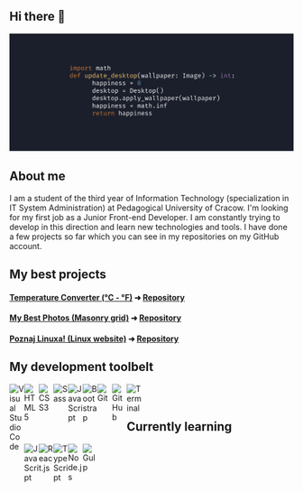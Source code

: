 ## Hi there 👋

<img src="https://raw.githubusercontent.com/piotrmaliga-git/piotrmaliga-git/main/img/banner.png" alt="Hello world">

## About me

I am a student of the third year of Information Technology (specialization in IT System Administration) at Pedagogical University of Cracow. I'm looking for my first job as a Junior Front-end Developer. I am constantly trying to develop in this direction and learn new technologies and tools. I have done a few projects so far which you can see in my repositories on my GitHub account.

## My best projects

#### [Temperature Converter (°C - °F)](https://piotrmaliga-git.github.io/Temperature-Converter--Celsius-Fahrenheit/) ➜ [Repository](https://github.com/piotrmaliga-git/Temperature-Converter--Celsius-Fahrenheit)

#### [My Best Photos (Masonry grid)](https://piotrmaliga-git.github.io/My-Best-Photos--Masonry-grid/) ➜ [Repository](https://github.com/piotrmaliga-git/My-Best-Photos--Masonry-grid)

#### [Poznaj Linuxa! (Linux website)](https://piotrmaliga-git.github.io/Poznaj-Linuxa--Linux-website/) ➜ [Repository](https://github.com/piotrmaliga-git/Poznaj-Linuxa--Linux-website)

## My development toolbelt

<img align="left" alt="Visual Studio Code" width="26px" src="https://img.icons8.com/color/48/000000/visual-studio-code-2019.png" />

<img align="left" alt="HTML5" width="26px" src="https://img.icons8.com/color/48/000000/html-5--v1.png" />

<img align="left" alt="CSS3" width="26px" src="https://img.icons8.com/color/48/000000/css3.png" />

<img align="left" alt="Sass" width="26px" src="https://img.icons8.com/color/48/000000/sass.png" />

<img align="left" alt="JavaScript" width="26px" src="https://img.icons8.com/color/48/000000/javascript--v1.png"/>

<img align="left" alt="Bootstrap" width="26px" src="https://img.icons8.com/color/48/000000/bootstrap.png" />

<img align="left" alt="Git" width="26px" src="https://cdn3.iconfinder.com/data/icons/social-media-2169/24/social_media_social_media_logo_git-256.png" />

<img align="left" alt="GitHub" width="26px" src="https://image.flaticon.com/icons/png/512/889/889111.png" />

<img align="left" alt="Terminal" width="26px" src="https://img.icons8.com/fluency/48/000000/console.png" />

<br/>
<br/>

## Currently learning

<img align="left" alt="JavaScript" width="26px" src="https://img.icons8.com/color/48/000000/javascript--v1.png"/>

<img align="left" alt="React.js" width="26px" src="https://img.icons8.com/color/48/000000/react-native.png" />

<img align="left" alt="TypeScript" width="26px" src="https://cdn-icons-png.flaticon.com/512/5968/5968381.png" />

<img align="left" alt="Node.js" width="26px" src="https://img.icons8.com/color/48/000000/nodejs.png" />

<img align="left" alt="Gulp" width="26px" src="https://img.icons8.com/external-tal-revivo-shadow-tal-revivo/24/000000/external-gulp-an-open-source-javascript-toolkit-by-fractal-innovations-logo-shadow-tal-revivo.png" />